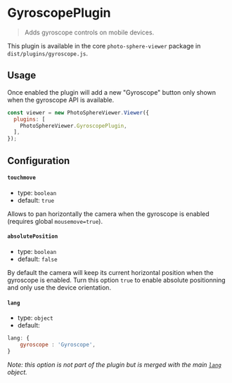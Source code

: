 # GyroscopePlugin

<ApiButton page="PSV.plugins.GyroscopePlugin.html"/>

> Adds gyroscope controls on mobile devices.

This plugin is available in the core `photo-sphere-viewer` package in `dist/plugins/gyroscope.js`.


## Usage

Once enabled the plugin will add a new "Gyroscope" button only shown when the gyroscope API is available.

```js
const viewer = new PhotoSphereViewer.Viewer({
  plugins: [
    PhotoSphereViewer.GyroscopePlugin,
  ],
});
```


## Configuration

#### `touchmove`
- type: `boolean`
- default: `true`

Allows to pan horizontally the camera when the gyroscope is enabled (requires global `mousemove=true`).

#### `absolutePosition`
- type: `boolean`
- default: `false`

By default the camera will keep its current horizontal position when the gyroscope is enabled. Turn this option `true` to enable absolute positionning and only use the device orientation.

#### `lang`
- type: `object`
- default:
```js
lang: {
    gyroscope : 'Gyroscope',
}
```

_Note: this option is not part of the plugin but is merged with the main [`lang`](../guide/config.md#lang) object._
